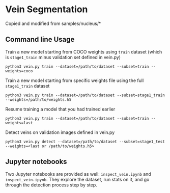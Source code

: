 # Vein Segmentation

Copied and modified from samples/nucleus/*

## Command line Usage
Train a new model starting from COCO weights using `train` dataset (which is `stage1_train` minus validation set defined in vein.py)
```
python3 vein.py train --dataset=/path/to/dataset --subset=train --weights=coco
```

Train a new model starting from specific weights file using the full `stage1_train` dataset
```
python3 vein.py train --dataset=/path/to/dataset --subset=stage1_train --weights=/path/to/weights.h5
```

Resume training a model that you had trained earlier
```
python3 vein.py train --dataset=/path/to/dataset --subset=train --weights=last
```

Detect veins on validation images defined in vein.py
```
python3 vein.py detect --dataset=/path/to/dataset --subset=stage1_test --weights=<last or /path/to/weights.h5>
```


## Jupyter notebooks
Two Jupyter notebooks are provided as well: `inspect_vein.ipynb` and `inspect_vein.ipynb`.
They explore the dataset, run stats on it, and go through the detection process step by step.
